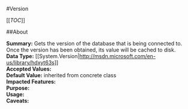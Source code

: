 #Version

[[_TOC_]]

##About

**Summary:**  Gets the version of the database that is being connected to. Once the version has been obtained, its value will be cached to disk.   
**Data Type:** [[System.Version|http://msdn.microsoft.com/en-us/library/hdxyt63s]]  
**Accepted Values:**   
**Default Value:** inherited from concrete class  
**Impacted Features:**   
**Purpose:**   
**Usage:**   
**Caveats:**   

